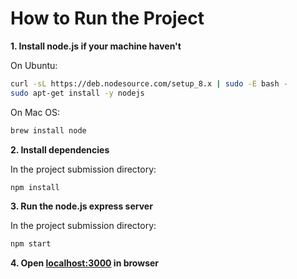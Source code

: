 # How to Run the Project
**1. Install node.js if your machine haven't**

On Ubuntu:

```bash
curl -sL https://deb.nodesource.com/setup_8.x | sudo -E bash -
sudo apt-get install -y nodejs
```

On Mac OS:

```bash
brew install node
```
**2. Install dependencies**

In the project submission directory:

```bash
npm install
```

**3. Run the node.js express server**

In the project submission directory:

```bash
npm start
```

**4. Open [localhost:3000](http://localhost:3000) in browser**

